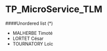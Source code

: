 # TP_MicroService_TLM

####Unordered list (*)

* MALHERBE Timoté
* LORTET César
* TOURNATORY Loïc
                
